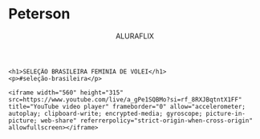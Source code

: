 # Peterson
<body>
    <header>ALURAFLIX</header>

    <h1>SELEÇÃO BRASILEIRA FEMINIA DE VOLEI</h1>
    <p>#seleção-brasileira</p>

    <iframe width="560" height="315" src=https://www.youtube.com/live/a_gPe1SQBMo?si=rf_8RXJBqtntX1FF" title="YouTube video player" frameborder="0" allow="accelerometer; autoplay; clipboard-write; encrypted-media; gyroscope; picture-in-picture; web-share" referrerpolicy="strict-origin-when-cross-origin" allowfullscreen></iframe>

</body>